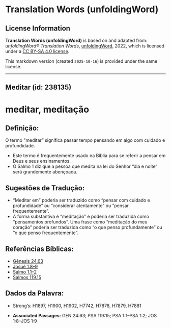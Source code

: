 # Translation Words (unfoldingWord)

## License Information

**Translation Words (unfoldingWord)** is based on and adapted from: _unfoldingWord® Translation Words_, [unfoldingWord](https://unfoldingword.org/utw), 2022, which is licensed under a [CC BY-SA 4.0 license](https://creativecommons.org/licenses/by-sa/4.0/legalcode.en).

This markdown version (created `2025-10-16`) is provided under the same license.



--------------------------------

## Meditar (id: 238135)

meditar, meditação
==================

Definição:
----------

O termo "meditar” significa passar tempo pensando em algo com cuidado e profundidade.

* Este termo é frequentemente usado na Bíblia para se referir a pensar em Deus e seus ensinamentos.
* O Salmo 1 diz que a pessoa que medita na lei do Senhor “dia e noite” será grandemente abençoada.

Sugestões de Tradução:
----------------------

* “Meditar em” poderia ser traduzido como “pensar com cuidado e profundidade” ou “considerar atentamente” ou “pensar frequentemente”.
* A forma substantiva é “meditação” e poderia ser traduzida como “pensamentos profundos”. Uma frase como “meditação do meu coração” poderia ser traduzida como “o que penso profundamente” ou “o que penso frequentemente”.

Referências Bíblicas:
---------------------

* [Gênesis 24\.63](https://ref.ly/Gen24:63)
* [Josué 1\.8–9](https://ref.ly/Josh1:8-Josh1:9)
* [Salmo 1\.1–2](https://ref.ly/Ps1:1-Ps1:2)
* [Salmos 119\.15](https://ref.ly/Ps119:15)

Dados da Palavra:
-----------------

* Strong’s: H1897, H1900, H1902, H7742, H7878, H7879, H7881

* **Associated Passages:** GEN 24:63; PSA 119:15; PSA 1:1–PSA 1:2; JOS 1:8–JOS 1:9

